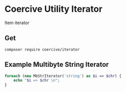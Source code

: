 Coercive Utility Iterator
=========================

Item iterator

Get
---
```
composer require coercive/iterator
```

Example Multibyte String Iterator
---------------------------------
```php
foreach (new MbStrIterator('string') as $i => $chr) {
	echo "$i => $chr \n";
}
```